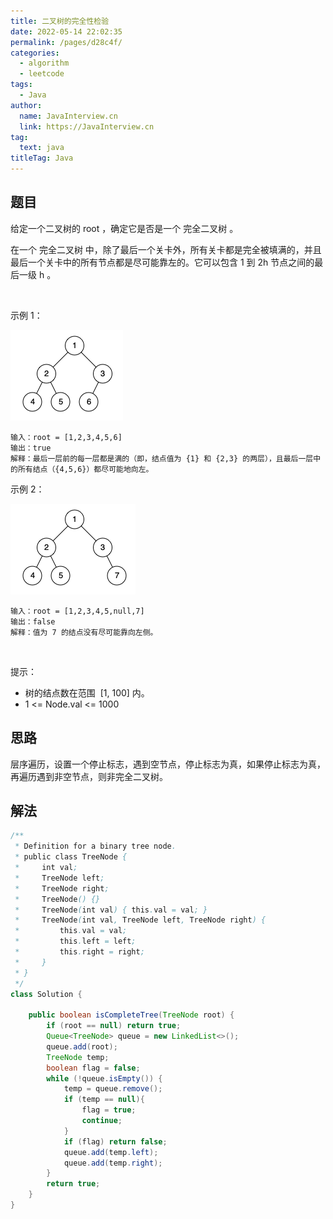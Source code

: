 ```yaml
---
title: 二叉树的完全性检验
date: 2022-05-14 22:02:35
permalink: /pages/d28c4f/
categories: 
  - algorithm
  - leetcode
tags: 
  - Java
author: 
  name: JavaInterview.cn
  link: https://JavaInterview.cn
tag: 
  text: java
titleTag: Java
---
```



## 题目
给定一个二叉树的 root ，确定它是否是一个 完全二叉树 。

在一个 完全二叉树 中，除了最后一个关卡外，所有关卡都是完全被填满的，并且最后一个关卡中的所有节点都是尽可能靠左的。它可以包含 1 到 2h 节点之间的最后一级 h 。

 

示例 1：

![](/media/pictures/leetcode/complete-binary-tree-1.png)


    输入：root = [1,2,3,4,5,6]
    输出：true
    解释：最后一层前的每一层都是满的（即，结点值为 {1} 和 {2,3} 的两层），且最后一层中的所有结点（{4,5,6}）都尽可能地向左。
示例 2：

![](/media/pictures/leetcode/complete-binary-tree-2.png)

    输入：root = [1,2,3,4,5,null,7]
    输出：false
    解释：值为 7 的结点没有尽可能靠向左侧。
 

提示：

- 树的结点数在范围  [1, 100] 内。
- 1 <= Node.val <= 1000



## 思路

层序遍历，设置一个停止标志，遇到空节点，停止标志为真，如果停止标志为真，再遍历遇到非空节点，则非完全二叉树。
## 解法
```java
/**
 * Definition for a binary tree node.
 * public class TreeNode {
 *     int val;
 *     TreeNode left;
 *     TreeNode right;
 *     TreeNode() {}
 *     TreeNode(int val) { this.val = val; }
 *     TreeNode(int val, TreeNode left, TreeNode right) {
 *         this.val = val;
 *         this.left = left;
 *         this.right = right;
 *     }
 * }
 */
class Solution {

    public boolean isCompleteTree(TreeNode root) {
        if (root == null) return true;
        Queue<TreeNode> queue = new LinkedList<>();
        queue.add(root);
        TreeNode temp;
        boolean flag = false;
        while (!queue.isEmpty()) {
            temp = queue.remove();
            if (temp == null){
                flag = true;
                continue;
            }
            if (flag) return false;
            queue.add(temp.left);
            queue.add(temp.right);
        }
        return true;
    }
}
```